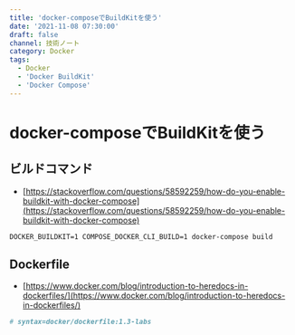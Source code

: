 ```yaml
---
title: 'docker-composeでBuildKitを使う'
date: '2021-11-08 07:30:00'
draft: false
channel: 技術ノート
category: Docker
tags:
  - Docker
  - 'Docker BuildKit'
  - 'Docker Compose'
---
```

# docker-composeでBuildKitを使う

## ビルドコマンド
- [https://stackoverflow.com/questions/58592259/how-do-you-enable-buildkit-with-docker-compose](https://stackoverflow.com/questions/58592259/how-do-you-enable-buildkit-with-docker-compose)

```shell
DOCKER_BUILDKIT=1 COMPOSE_DOCKER_CLI_BUILD=1 docker-compose build
```

## Dockerfile
- [https://www.docker.com/blog/introduction-to-heredocs-in-dockerfiles/](https://www.docker.com/blog/introduction-to-heredocs-in-dockerfiles/)

```dockerfile
# syntax=docker/dockerfile:1.3-labs
```
